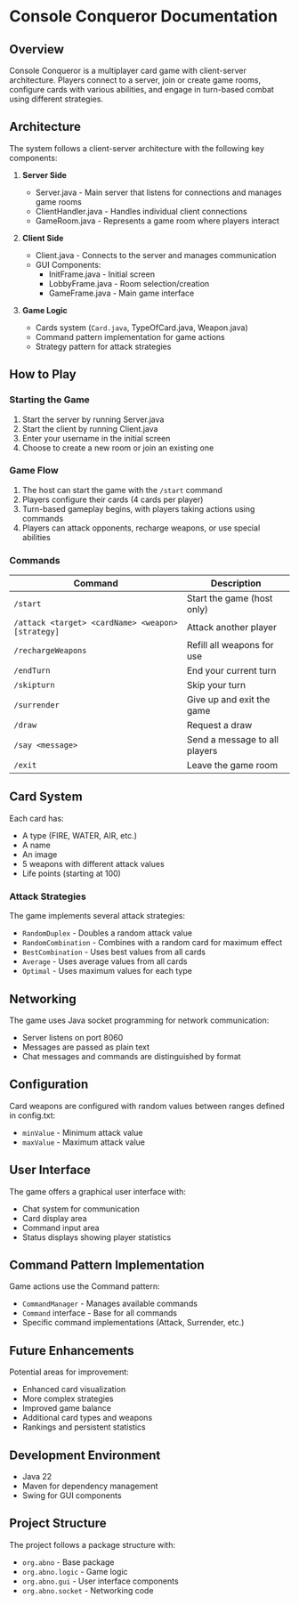 # Console Conqueror Documentation

## Overview

Console Conqueror is a multiplayer card game with client-server architecture. Players connect to a server, join or create game rooms, configure cards with various abilities, and engage in turn-based combat using different strategies.

## Architecture

The system follows a client-server architecture with the following key components:

1. **Server Side**
   - Server.java - Main server that listens for connections and manages game rooms
   - ClientHandler.java - Handles individual client connections
   - GameRoom.java - Represents a game room where players interact

2. **Client Side**
   - Client.java - Connects to the server and manages communication
   - GUI Components:
     - InitFrame.java - Initial screen
     - LobbyFrame.java - Room selection/creation
     - GameFrame.java - Main game interface

3. **Game Logic**
   - Cards system (`Card.java`, TypeOfCard.java, Weapon.java)
   - Command pattern implementation for game actions
   - Strategy pattern for attack strategies

## How to Play

### Starting the Game

1. Start the server by running Server.java
2. Start the client by running Client.java
3. Enter your username in the initial screen
4. Choose to create a new room or join an existing one

### Game Flow

1. The host can start the game with the `/start` command
2. Players configure their cards (4 cards per player)
3. Turn-based gameplay begins, with players taking actions using commands
4. Players can attack opponents, recharge weapons, or use special abilities

### Commands

| Command | Description |
|---------|-------------|
| `/start` | Start the game (host only) |
| `/attack <target> <cardName> <weapon> [strategy]` | Attack another player |
| `/rechargeWeapons` | Refill all weapons for use |
| `/endTurn` | End your current turn |
| `/skipturn` | Skip your turn |
| `/surrender` | Give up and exit the game |
| `/draw` | Request a draw |
| `/say <message>` | Send a message to all players |
| `/exit` | Leave the game room |

## Card System

Each card has:
- A type (FIRE, WATER, AIR, etc.)
- A name
- An image
- 5 weapons with different attack values
- Life points (starting at 100)

### Attack Strategies

The game implements several attack strategies:
- `RandomDuplex` - Doubles a random attack value
- `RandomCombination` - Combines with a random card for maximum effect
- `BestCombination` - Uses best values from all cards
- `Average` - Uses average values from all cards
- `Optimal` - Uses maximum values for each type

## Networking

The game uses Java socket programming for network communication:
- Server listens on port 8060
- Messages are passed as plain text
- Chat messages and commands are distinguished by format

## Configuration

Card weapons are configured with random values between ranges defined in config.txt:
- `minValue` - Minimum attack value
- `maxValue` - Maximum attack value

## User Interface

The game offers a graphical user interface with:
- Chat system for communication
- Card display area
- Command input area
- Status displays showing player statistics

## Command Pattern Implementation

Game actions use the Command pattern:
- `CommandManager` - Manages available commands
- `Command` interface - Base for all commands
- Specific command implementations (Attack, Surrender, etc.)

## Future Enhancements

Potential areas for improvement:
- Enhanced card visualization
- More complex strategies
- Improved game balance
- Additional card types and weapons
- Rankings and persistent statistics

## Development Environment

- Java 22
- Maven for dependency management
- Swing for GUI components

## Project Structure

The project follows a package structure with:
- `org.abno` - Base package
- `org.abno.logic` - Game logic
- `org.abno.gui` - User interface components
- `org.abno.socket` - Networking code